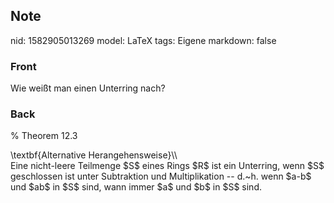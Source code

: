 ## Note
nid: 1582905013269
model: LaTeX
tags: Eigene
markdown: false

### Front
Wie weißt man einen Unterring nach?

### Back
% Theorem 12.3 <div>
</div><div>\textbf{Alternative Herangehensweise}\\</div><div>
</div><div>Eine nicht-leere Teilmenge $S$ eines Rings $R$ ist ein Unterring, wenn $S$ geschlossen ist unter Subtraktion und Multiplikation -- d.~h. wenn $a-b$ und $ab$ in $S$ sind, wann immer $a$ und $b$ in $S$ sind.</div>
